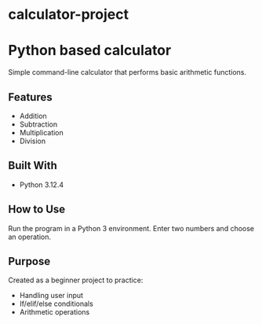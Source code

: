 # calculator-project

# Python based calculator

Simple command-line calculator that performs basic arithmetic functions.

## Features
- Addition
- Subtraction
- Multiplication
- Division

## Built With
- Python 3.12.4

## How to Use
Run the program in a Python 3 environment. Enter two numbers and choose an operation.

## Purpose
Created as a beginner project to practice:
- Handling user input
- If/elif/else conditionals
- Arithmetic operations
